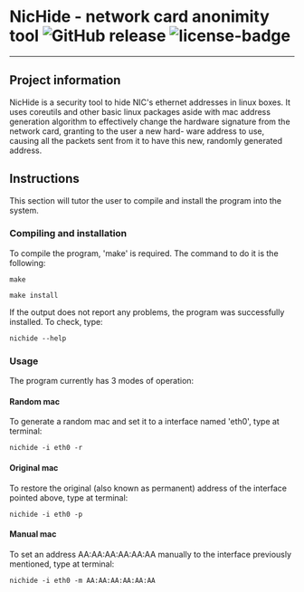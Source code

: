 # NicHide - network card anonimity tool ![GitHub release](https://img.shields.io/badge/version-0.11-blue.svg) ![license-badge](https://img.shields.io/badge/license-MIT-orange.svg)
-----

## Project information
NicHide is a security tool to hide NIC's ethernet addresses in linux boxes.
It uses coreutils and other basic linux packages  aside  with  mac  address  generation  algorithm  to
effectively change the hardware signature from the network card,  granting  to  the  user a  new  hard-
ware address to use, causing all the packets sent from it to have this new, randomly generated address.

## Instructions
This section will tutor the user to compile and install the program into the system.

### Compiling and installation
To compile the program, 'make' is required.
The command to do it is the following:

```
make
```

```
make install
```

If the output does not report any problems, the program was successfully installed. To check, type:

```
nichide --help
```

### Usage
The program currently has 3 modes of operation:

#### Random mac
To generate a random mac and set it to a interface named 'eth0', type at terminal:
```
nichide -i eth0 -r
```

#### Original mac
To restore the original (also known as permanent) address of the interface pointed above, type at terminal:
```
nichide -i eth0 -p
```

#### Manual mac
To set an address AA:AA:AA:AA:AA:AA manually to the interface previously mentioned, type at terminal:
```
nichide -i eth0 -m AA:AA:AA:AA:AA:AA
```
